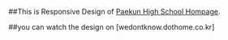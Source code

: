 ##This is Responsive Design of [Paekun High School Hompage](paekun.hs.kr/).

##you can watch the design on [wedontknow.dothome.co.kr]
